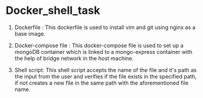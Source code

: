 # Docker_shell_task

1. Dockerfile : This dockerfile is used to install vim and git using nginx as a base image.

2. Docker-compose file : This docker-compose file is used to set up a mongoDB container which is linked to a mongo-express container with the help of bridge network in the host machine.

3. Shell script: This shell script accepts the name of the file and it's path as the input from the user and verifies if the file exists in the specified path, if not creates a new file in the same path with the aforementioned file name.
